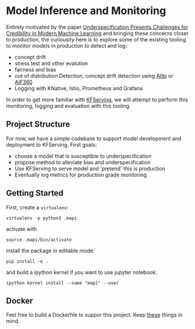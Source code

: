 # Model Inference and Monitoring
Entirely motivated by the paper [Underspecification Presents Challenges for Credibility in
Modern Machine Learning](https://arxiv.org/pdf/2011.03395.pdf) and bringing these concerns closer to production, the curiousity here is to explore some of the existing tooling to monitor models in production to detect and log:
- concept drift
- stress test and other evalution
- fairness and bias
- out of distribution Detection, concept drift detection using [Alibi](https://github.com/SeldonIO/alibi) or [AIF360](https://github.com/Trusted-AI/AIF360#supported-bias-mitigation-algorithms)
- Logging with KNative, Istio, Prometheus and Grafana

In order to get more familiar with [KFServing](https://github.com/kubeflow/kfserving), we will attempt to perform this monitoring, logging and evaluation with this tooling.

## Project Structure
For now, we have a simple codebase to support model development and deployment to KFServing. First goals:
- choose a model that is susceptible to underspecification
- propose method to alleviate bias and underspecification
- Use KFServing to serve model and 'pretend' this is production
- Eventually log metrics for production grade monitoring

## Getting Started

First, create a `virtualenv`:
```
virtualenv -p python3 .mapi
```
activate with
```
source .mapi/bin/activate
```
install the package in editable mode:
```
pip install -e .
```
and build a ipython kernel if you want to use jupyter notebook:
```
ipython kernel install --name "mapi" --user
```

## Docker
Feel free to build a Dockerfile to suppor this project. Keep [these](https://www.docker.com/blog/containerized-python-development-part-1/) things in mind.
